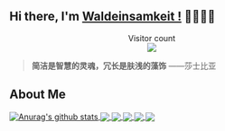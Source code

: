 ## Hi there, I'm  [Waldeinsamkeit !](http://luokangyuan.com/) 👋👋👋👋

<p align="center"> 
  Visitor count<br>
  <img src="https://profile-counter.glitch.me/luokangyuan/count.svg" />
</p>

> **简洁是智慧的灵魂，冗长是肤浅的藻饰**    ——莎士比亚



## About Me

<a href="https://github.com/luokangyuan">
  <img align="center" src="https://github-readme-stats.anuraghazra1.vercel.app/api?username=luokangyuan&show_icons=true&include_all_commits=true&theme=radical&hide=contribs" alt="Anurag's github stats" />
</a>
<a href="https://github.com/luokangyuan">
  <img align="center" src="https://github-readme-stats.anuraghazra1.vercel.app/api/top-langs/?username=luokangyuan&layout=compact&theme=radical" />
</a>

<a href="https://github.com/luokangyuan">
  <img align="center" src="https://github-readme-stats.anuraghazra1.vercel.app/api/pin/?username=luokangyuan&repo=ghost-theme-mj&theme=radical" />
</a>    
<a href="https://github.com/luokangyuan">
  <img align="center" src="https://github-readme-stats.anuraghazra1.vercel.app/api/pin/?username=luokangyuan&repo=typora-theme-chineseStyle&theme=radical" />
</a>
<a href="https://github.com/luokangyuan">
  <img align="center" src="https://github-readme-stats.anuraghazra1.vercel.app/api/pin/?username=luokangyuan&repo=StudyNote2&theme=radical" />
</a>

<a href="https://github.com/luokangyuan">
  <img align="center" src="https://github-readme-stats.anuraghazra1.vercel.app/api/pin/?username=luokangyuan&repo=StudyNote&theme=radical" />
</a>